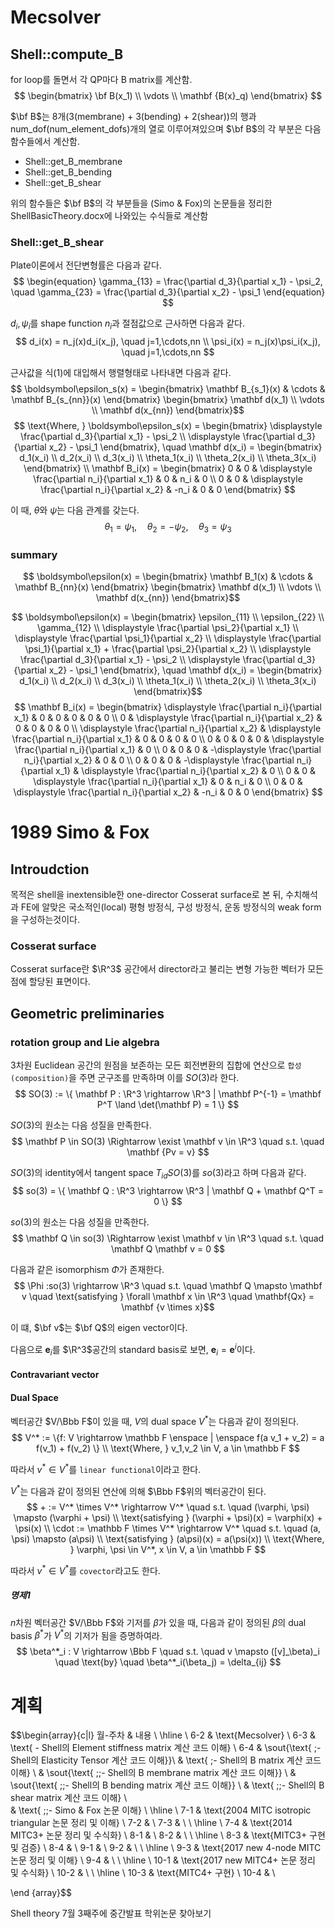 # Mecsolver

## Shell::compute_B

for loop를 돌면서 각 QP마다 B matrix를 계산함.
$$ \begin{bmatrix} \bf B(x_1) \\ \vdots \\ \mathbf {B(x}_q)  \end{bmatrix} $$

$\bf B$는 8개(3(membrane) + 3(bending) + 2(shear))의 행과 num_dof(num_element_dofs)개의 열로 이루어져있으며 $\bf B$의 각 부분은 다음 함수들에서 계산함.
* Shell::get_B_membrane
* Shell::get_B_bending
* Shell::get_B_shear

위의 함수들은 $\bf B$의 각 부분들을 (Simo & Fox)의 논문들을 정리한 ShellBasicTheory.docx에 나와있는 수식들로 계산함

### Shell::get_B_shear
Plate이론에서 전단변형률은 다음과 같다.
$$ \begin{equation} \gamma_{13} = \frac{\partial d_3}{\partial x_1} - \psi_2, \quad \gamma_{23} = \frac{\partial d_3}{\partial x_2} - \psi_1 \end{equation}  $$

$d_i, \psi_i$를 shape function $n_i$과 절점값으로 근사하면 다음과 같다.
$$ d_i(x) = n_j(x)d_i(x_j), \quad j=1,\cdots,nn \\ \psi_i(x) = n_j(x)\psi_i(x_j), \quad j=1,\cdots,nn $$

근사값을 식(1)에 대입해서 행렬형태로 나타내면 다음과 같다.
$$ \boldsymbol\epsilon_s(x) = \begin{bmatrix} \mathbf B_{s_1}(x) & \cdots & \mathbf B_{s_{nn}}(x) \end{bmatrix} \begin{bmatrix} \mathbf d(x_1) \\ \vdots \\ \mathbf d(x_{nn}) \end{bmatrix}$$
$$ \text{Where, } \boldsymbol\epsilon_s(x) = \begin{bmatrix} \displaystyle \frac{\partial d_3}{\partial x_1} - \psi_2 \\ \displaystyle \frac{\partial d_3}{\partial x_2} - \psi_1 \end{bmatrix}, \quad  \mathbf d(x_i) = \begin{bmatrix} d_1(x_i) \\ d_2(x_i) \\ d_3(x_i) \\ \theta_1(x_i) \\ \theta_2(x_i) \\ \theta_3(x_i) \end{bmatrix} \\ \mathbf B_i(x) = \begin{bmatrix}  0 & 0 & \displaystyle \frac{\partial n_i}{\partial x_1}  & 0 & n_i & 0 \\ 0 & 0 & \displaystyle \frac{\partial n_i}{\partial x_2} & -n_i & 0 & 0 \end{bmatrix} $$

이 때, $\theta$와 $\psi$는 다음 관계를 갖는다.
$$ \theta_1 = \psi_1, \quad \theta_2 = -\psi_2, \quad \theta_3 = \psi_3$$


### summary
$$ \boldsymbol\epsilon(x) = \begin{bmatrix} \mathbf B_1(x) & \cdots & \mathbf B_{nn}(x) \end{bmatrix} \begin{bmatrix} \mathbf d(x_1) \\ \vdots \\ \mathbf d(x_{nn}) \end{bmatrix}$$

$$ \boldsymbol\epsilon(x) = \begin{bmatrix} \epsilon_{11} \\ \epsilon_{22} \\ \gamma_{12} \\ \displaystyle \frac{\partial \psi_2}{\partial x_1} \\ \displaystyle \frac{\partial \psi_1}{\partial x_2} \\ \displaystyle \frac{\partial \psi_1}{\partial x_1} + \frac{\partial \psi_2}{\partial x_2} \\ \displaystyle \frac{\partial d_3}{\partial x_1} - \psi_2 \\ \displaystyle \frac{\partial d_3}{\partial x_2} - \psi_1 \end{bmatrix}, \quad \mathbf d(x_i) = \begin{bmatrix} d_1(x_i) \\ d_2(x_i) \\ d_3(x_i) \\ \theta_1(x_i) \\ \theta_2(x_i) \\ \theta_3(x_i) \end{bmatrix}$$
$$ \mathbf B_i(x) = \begin{bmatrix} \displaystyle \frac{\partial n_i}{\partial x_1} & 0 & 0  & 0 & 0 & 0 \\ 0 & \displaystyle \frac{\partial n_i}{\partial x_2} & 0  & 0 & 0 & 0 \\ \displaystyle \frac{\partial n_i}{\partial x_2} & \displaystyle \frac{\partial n_i}{\partial x_1} & 0 & 0 & 0 & 0 \\ 0 & 0 & 0  & 0 & \displaystyle \frac{\partial n_i}{\partial x_1} & 0 \\ 0 & 0 & 0 & -\displaystyle \frac{\partial n_i}{\partial x_2} & 0 & 0 \\ 0 & 0 & 0 & -\displaystyle \frac{\partial n_i}{\partial x_1} & \displaystyle \frac{\partial n_i}{\partial x_2} & 0 \\ 0 & 0 & \displaystyle \frac{\partial n_i}{\partial x_1}  & 0 & n_i & 0 \\ 0 & 0 & \displaystyle \frac{\partial n_i}{\partial x_2} & -n_i & 0 & 0 \end{bmatrix} $$

# 1989 Simo & Fox
## Introudction
목적은 shell을 inextensible한 one-director Cosserat surface로 본 뒤, 수치해석과 FE에 알맞은 국소적인(local) 평형 방정식, 구성 방정식, 운동 방정식의 weak form을 구성하는것이다.

### Cosserat surface
Cosserat surface란 $\R^3$ 공간에서 director라고 불리는 변형 가능한 벡터가 모든점에 할당된 표면이다.

## Geometric preliminaries
### rotation group and Lie algebra
3차원 Euclidean 공간의 원점을 보존하는 모든 회전변환의 집합에 연산으로 `합성(composition)`을 주면 군구조를 만족하며 이를 $SO(3)$라 한다.
$$ SO(3) := \{ \mathbf P : \R^3 \rightarrow \R^3 | \mathbf P^{-1} = \mathbf P^T \land \det(\mathbf P) = 1 \} $$

$SO(3)$의 원소는 다음 성질을 만족한다.
$$ \mathbf P \in SO(3) \Rightarrow \exist \mathbf v \in \R^3 \quad s.t. \quad \mathbf {Pv = v} $$

$SO(3)$의 identity에서 tangent space $T_{id}SO(3)$를 $so(3)$라고 하며 다음과 같다.
$$ so(3) = \{ \mathbf Q : \R^3 \rightarrow \R^3 | \mathbf Q + \mathbf Q^T = 0  \} $$

$so(3)$의 원소는 다음 성질을 만족한다.
$$ \mathbf Q \in so(3) \Rightarrow \exist \mathbf v \in \R^3 \quad s.t. \quad \mathbf Q \mathbf v = 0 $$ 

다음과 같은 isomorphism $\Phi$가 존재한다.
$$ \Phi :so(3) \rightarrow \R^3 \quad s.t. \quad \mathbf Q \mapsto \mathbf v \quad \text{satisfying } \forall \mathbf x \in \R^3  \quad \mathbf{Qx} = \mathbf {v \times x}$$

이 떄, $\bf v$는 $\bf Q$의 eigen vector이다.

다음으로 $\mathbf e_i$를 $\R^3$공간의 standard basis로 보면, $\mathbf e_i = \mathbf e^i$이다.

#### Contravariant vector

#### Dual Space
벡터공간 $V/\Bbb F$이 있을 때, $V$의 dual space $V^*$는 다음과 같이 정의된다.
$$ V^* := \{f: V \rightarrow \mathbb F \enspace | \enspace f(a v_1 + v_2) = a f(v_1) + f(v_2) \} \\ \text{Where, } v_1,v_2 \in V, a \in \mathbb F $$

따라서 $v^* \in V^*$를 `linear functional`이라고 한다.

$V^*$는 다음과 같이 정의된 연산에 의해 $\Bbb F$위의 벡터공간이 된다.
$$ + := V^* \times V^* \rightarrow V^* \quad s.t. \quad (\varphi, \psi) \mapsto (\varphi + \psi) \\ \text{satisfying } (\varphi + \psi)(x) = \varphi(x) + \psi(x) \\ \cdot := \mathbb F \times V^* \rightarrow V^* \quad s.t. \quad (a, \psi) \mapsto (a\psi) \\ \text{satisfying } (a\psi)(x) = a(\psi(x)) \\ \text{Where, } \varphi, \psi \in V^*, x \in V, a \in \mathbb F  $$

따라서 $v^* \in V^*$를 `covector`라고도 한다.

##### 명제1
$n$차원 벡터공간 $V/\Bbb F$와 기저를 $\beta$가 있을 때, 다음과 같이 정의된 $\beta$의 dual basis $\beta^*$가 $V^*$의 기저가 됨을 증명하여라.
$$ \beta^*_i : V \rightarrow \Bbb F \quad s.t. \quad v \mapsto ([v]_\beta)_i \quad \text{by} \quad \beta^*_i(\beta_j) = \delta_{ij} $$


# 계획
$$\begin{array}{c|l}
월-주차 & 내용 \\ \hline \\
6-2 & \text{Mecsolver}  \\ 
6-3 & \text{ - Shell의 Element stiffness matrix 계산 코드 이해}  \\ 
6-4 & \sout{\text{ \;- Shell의 Elasticity Tensor 계산 코드 이해}}\\
    & \text{ \;- Shell의 B matrix 계산 코드 이해} \\ 
    & \sout{\text{ \;\;- Shell의 B membrane matrix 계산 코드 이해}} \\ 
    & \sout{\text{ \;\;- Shell의 B bending matrix 계산 코드 이해}} \\ 
    & \text{ \;\;- Shell의 B shear matrix 계산 코드 이해} \\     
    & \text{ \;\;- Simo \& Fox 논문 이해} \\     \hline \\
7-1 & \text{2004 MITC isotropic triangular 논문 정리 및 이해} \\ 
7-2 & \\ 
7-3 & \\ \\ \hline \\
7-4 & \text{2014 MITC3+ 논문 정리 및 수식화} \\ 
8-1 & \\ 
8-2 & \\ \\ \hline \\
8-3 & \text{MITC3+ 구현 및 검증} \\
8-4 & \\ 
9-1 & \\ 
9-2 & \\ \\ \hline \\
9-3 & \text{2017 new 4-node MITC 논문 정리 및 이해} \\
9-4 & \\ \\ \hline \\
10-1 & \text{2017 new MITC4+ 논문 정리 및 수식화} \\ 
10-2 & \\  \\ \hline \\
10-3 & \text{MITC4+ 구현} \\
10-4 & \\ 

\end {array}$$

Shell theory 
7월 3째주에 중간발표
학위논문 찾아보기